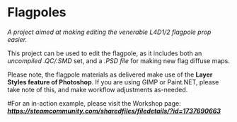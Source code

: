 # Flagpoles

*A project aimed at making editing the venerable L4D1/2 flagpole prop easier.*

This project can be used to edit the flagpole, as it includes both an *uncompiled .QC/.SMD* set, and a *.PSD file* for making new flag diffuse maps.

Please note, the flagpole materials as delivered make use of the **Layer Styles feature of Photoshop**. If you are using GIMP or Paint.NET, please take note of this, and make workflow adjustments as-needed.

#For an in-action example, please visit the Workshop page:
***https://steamcommunity.com/sharedfiles/filedetails/?id=1737690663***